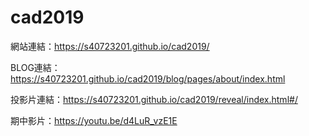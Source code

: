 # cad2019

網站連結：https://s40723201.github.io/cad2019/

BLOG連結：https://s40723201.github.io/cad2019/blog/pages/about/index.html

投影片連結：https://s40723201.github.io/cad2019/reveal/index.html#/

期中影片：https://youtu.be/d4LuR_vzE1E


